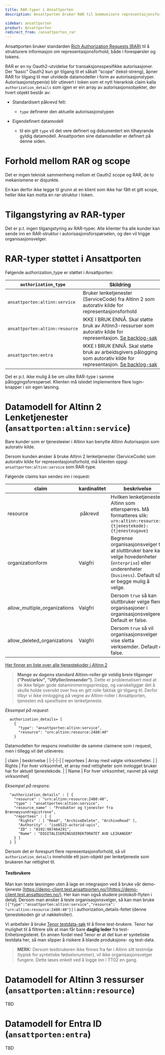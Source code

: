 ```yaml
---
title: RAR-typer i Ansattporten
description: Ansattporten bruker RAR til kommunisere representasjonsforhold

sidebar: ansattporten
product: Ansattporten
redirect_from: /ansattporten_rar
---
```



Ansattporten bruker standarden [Rich Authorization Requests (RAR)](https://datatracker.ietf.org/doc/html/draft-ietf-oauth-rar) til å strukturere informasjon om representasjonsforhold, både i forespørsler og tokens. 


RAR er en ny Oauth2-utvidelse for transaksjonsspesifikke autorisasjoner. Der “basic” Oauth2 kun gir tilgang til et såkalt “scope” (tekst-streng), åpner RAR for tilgang til mer utvidede datamodeller i form av autorisasjonstyper. Autorisasjonstypen(e) blir utlevert i token som et nytt hierarkisk claim kalla `authorization_details` som igjen er ein array av autorisasjonsobjekter, der hvert objekt består av:

* Standardisert påkrevd felt:
    * `type` definerer den aktuelle autorisasjonstypen

* Eigendefinert datamodell
    * til ein gitt `type` vil det vere definert og dokumentert ein tilhøyrande gyldig datamodell.  Ansattporten sine datamodeller er definert på denne siden.  


# Forhold mellom RAR og scope

Det er ingen teknisk sammenheng mellom et Oauth2 scope og RAR, de to mekanismene er disjunkte.  

En kan derfor ikke legge til grunn at en klient som ikke har fått et gitt scope, heller ikke kan motta en rar-struktur i token.

# Tilgangstyring av RAR-typer

Det er p.t. ingen tilgangstyring av RAR-typer.  Alle klienter fra alle kunder kan sende inn en RAR-struktur i autorisasjonsforspørselen, og den vil trigge organisasjonsvelger.


# RAR-typer støttet i Ansattporten

Følgende authorization_type er støttet i Ansattporten:

| `authorization_type` | 	 Skildring |
|-|-|
| `ansattporten:altinn:service`  |Bruker lenketjenester (ServiceCode) fra Altinn 2 som autorativ kilde for representasjonsforhold |
| `ansattporten:altinn:resource` |IKKE I BRUK ENNÅ.  Skal støtte bruk av Altinn3-ressurser som autorativ kilde for representasjon. [Se backlog-sak](https://github.com/orgs/digdir/projects/8/views/38?pane=issue&itemId=75426143&issue=digdir%7Croadmap%7C400) |
| `ansattporten:entra` |IKKE I BRUK ENNÅ.  Skal støtte bruk av arbeidsgivers pålogging som autorativ kilde for representasjon. [Se backlog-sak](https://github.com/orgs/digdir/projects/8/views/38?pane=issue&itemId=87373562&issue=digdir%7Croadmap%7C438) |


Det er p.t. ikke mulig å be om ulike RAR-type i samme påloggingsforespørsel. Klienten må istedet implementere flere login-knapper i sin egen løsning.



# Datamodell for Altinn 2 Lenketjenester (`ansattporten:altinn:service`)

Bare kunder som er tjenesteeier i Altinn kan benytte Altinn Autorisasjon som autorativ kilde.

Dersom kunden ønsker å bruke Altinn 2 lenketjenester (ServiceCode) som autorativ kilde for representasjonsforhold, må klienten oppgi  `ansattporten:altinn:service` som RAR-type. 

Følgende claims kan sendes inn i request: 

| claim | kardinalitet|beskrivelse |
|-|-|-|
|resource | påkrevd|Hvilken lenketjeneste i Altinn som etterspørres. Må formatteres slik: `urn:altinn:resource:{tjenestekode}:{tjenesteugave} `|
|organizationform | Valgfri| Begrense organisasjonsvelger til at sluttbruker bare kan velge hovedenheter (`enterprise`) eller underenheter (`business`). Default så er begge mulig å velge. |
|allow_multiple_organizations| Valgfri| Dersom `true` så kan sluttbruker velge flere organisasjoner i organisasjonsvelgeren. Default er false.|
|allow_deleted_organizations | Valgfri| Dersom `true` så vil organisasjonsvelger vise sletta verksemder. Default er false.|

[Her finner en liste over alle tjenestekoder i Altinn 2](https://www.altinn.no/api/metadata?language=1044) 

> **Mange av dagens standard Altinn-roller gir veldig breie tilganger ("Post/arkiv", "Utfyller/innsender").**  Dette er problematisert med at de ikke følger gode dataminimeringsprinsipp, og vanskeliggjør det å skulle holde oversikt over hva en gitt rolle faktisk gir tilgang til.  Derfor tilbyr vi ikke innlogging på vegne av Altinn-roller i Ansattporten, tjenesten må spesifisere en lenketjeneste. 


*Eksempel på request*: 
```
  authorization_details= [
    {
      "type": "ansattporten:altinn:service",
      "resource": "urn:altinn:resource:2480:40"
    }
```

Datamodellen for respons inneholder de samme claimene som i request, men i tillegg vil det utleveres:

| claim | beskrivelse |
|-|-|-|
| reportees | Array med valgte virksomheter. |
| Rights | For hver virksomhet, et array med rettigheter som innlogget bruker har for aktuell tjenestekode.  |
| Name | For hver virksomhet, navnet på valgt virksomhet|

*Eksempel på respons*:
```
  "authorization_details" : [ {
    "resource" : "urn:altinn:resource:2480:40",
    "type" : "ansattporten:altinn:service",
    "resource_name" : "Produkter og tjenester fra Brønnøysundregistrene",
    "reportees" : [ {
      "Rights" : [ "Read", "ArchiveDelete", "ArchiveRead" ],
      "Authority" : "iso6523-actorid-upis",
      "ID" : "0192:987464291",
      "Name" : "DIGITALISERINGSDIREKTORATET AVD LEIKANGER"
    } ]
  } ]
```

Dersom det er forespurt flere representasjonsforhold, så vil `authorization_details` inneholde ett json-objekt per lenketjeneste som brukeren har rettighet til. 


#### Testbrukere

Man kan teste løsningen uten å lage en integrasjon ved å bruke vår demo-tjeneste [https://demo-client.test.ansattporten.no/](https://demo-client.test.ansattporten.no/).  Her kan man også studere protokoll-flyten i detalj.   Dersom man ønsker å teste organisasjonsvelger, så kan man bruke `[{"type":"ansattporten:altinn:service","resource": "urn:altinn:resource:2480:40"}]` i authorization_details-feltet (denne tjenestekoden gir ut nøkkelroller).

Vi anbefaler å bruke [Tenor testdata-søk](https://www.skatteetaten.no/skjema/testdata/) til å finne test-brukere. Tenor har mulighet til å filtrere slik at man får bare **daglig leder** fra test-Enhetsregisteret. En annen fordel med Tenor er at det kun er syntetiske testdata her, så man slipper å risikere å blande produksjons- og test-data.

> **MERK:** Dersom testbrukeren ikke finnes fra før i Altinn sitt testmiljø (typisk for syntetiske fødselsnummer), vil ikke organisasjonsvelger fungere. Dette løses enkelt ved å logge inn i TT02 en gang.


# Datamodell for Altinn 3 ressurser (`ansattporten:altinn:resource`)

TBD

# Datamodell for Entra ID  (`ansattporten:entra`)

TBD

